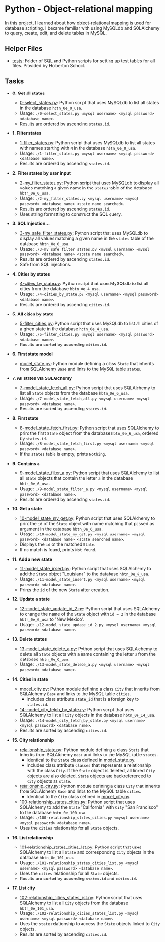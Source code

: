 # Python - Object-relational mapping

In this project, I learned about how object-relational mapping is used for
database scripting. I became familiar with using MySQLdb and SQLAlchemy to
query, create, edit, and delete tables in MySQL.

## Helper Files

* [tests](./tests): Folder of SQL and Python scripts for setting up test tables
for all files. Provided by Holberton School.

## Tasks

* **0. Get all states**
  * [0-select_states.py](./0-select_states.py): Python script that uses MySQLdb
to list all states in the database `hbtn_0e_0_usa`.
  * Usage: `./0-select_states.py <mysql username> <mysql password>
<database name>`.
  * Results are ordered by ascending `states.id`.

* **1. Filter states**
  * [1-filter_states.py](./1-filter_states.py): Python script that uses MySQLdb
to list all states with names starting with `N` in the database `hbtn_0e_0_usa`.
  * Usage: `./1-filter_states.py <mysql username> <mysql password>
<database name>`.
  * Results are ordered by ascending `states.id`.

* **2. Filter states by user input**
  * [2-my_filter_states.py](./2-my_filter_states.py): Python script that uses
MySQLdb to display all values matching a given name in the `states` table of
the database `hbtn_0e_0_usa`.
  * Usage: `./2-my_filter_states.py <mysql username> <mysql password>
<database name> <state name searched>`.
  * Results are ordered by ascending `states.id`.
  * Uses string formatting to construct the SQL query.

* **3. SQL Injection...**
  * [3-my_safe_filter_states.py](./3-my_safe_filter_states.py): Python script
that uses MySQLdb to display all values matching a given name in the `states`
table of the database `hbtn_0e_0_usa`.
  * Usage: `./3-my_safe_filter_states.py <mysql username> <mysql password>
<database name> <state name searched>`.
  * Results are ordered by ascending `states.id`.
  * Safe from SQL injections.

* **4. Cities by states**
  * [4-cities_by_state.py](./4-cities_by_state.py): Python script that uses
MySQLdb to list all cities from the database `hbtn_0e_4_usa`.
  * Usage: `./4-cities_by_state.py <mysql username> <mysql password>
<database name>`.
  * Results are ordered by ascending `cities.id`.

* **5. All cities by state**
  * [5-filter_cities.py](./5-filter_cities.py): Python script that uses MySQLdb
to list all cities of a given state in the database `hbtn_0e_4_usa`.
  * Usage: `./5-filter_cities.py <mysql username> <mysql password>
<database name>`.
  * Results are sorted by ascending `cities.id`.

* **6. First state model**
  * [model_state.py](./model_state.py): Python module defining a class `State`
that inherits from SQLAlchemy `Base` and links to the MySQL table `states`.

* **7. All states via SQLAlchemy**
  * [7-model_state_fetch_all.py](./7-model_state_fetch_all.py): Python script
that uses SQLAlchemy to list all `State` objects from the database
`hbtn_0e_6_usa`.
  * Usage: `./7-model_state_fetch_all.py <mysql username> <mysql password>
<database name>`.
  * Results are sorted by ascending `states.id`.

* **8. First state**
  * [8-model_state_fetch_first.py](./8-model_state_fetch_first.py): Python script
that uses SQLAlchemy to print the first `State` object from the database
`hbtn_0e_6_usa`, ordered by `states.id`.
  * Usage: `./8-model_state_fetch_first.py <mysql username> <mysql password>
<database name>`.
  * If the `states` table is empty, prints `Nothing`.

* **9. Contains `a`**
  * [9-model_state_filter_a.py](./9-model_state_filter_a.py): Python script
that uses SQLAlchemy to list all `State` objects that contain the letter `a`
in the database `hbtn_0e_6_usa`.
  * Usage: `./9-model_state_filter_a.py <mysql username> <mysql password>
<database name>`.
  * Results are ordered by ascending `states.id`.

* **10. Get a state**
  * [10-model_state_my_get.py](./10-model_state_my_get.py): Python script that
uses SQLAlchemy to print the `id` of the `State` object with name matching that
passed as argument in the database `hbtn_0e_6_usa`.
  * Usage: `./10-model_state_my_get.py <mysql username> <mysql password>
<database name> <state searched name>`.
  * Displays the `id` of the matched `State`.
  * If no match is found, prints `Not found`.

* **11. Add a new state**
  * [11-model_state_insert.py](./11-model_state_insert.py): Python script that
uses SQLAlchemy to add the `State` object "Louisiana" to the database
`hbtn_0e_6_usa`.
  * Usage: `./11-model_state_insert.py <mysql username> <mysql password>
<database name>`.
  * Prints the `id` of the new `State` after creation.

* **12. Update a state**
  * [12-model_state_update_id_2.py](./12-model_state_update_id_2.py): Python
script that uses SQLAlchemy to change the name of the `State` object with
`id = 2` in the database `hbtn_0e_6_usa` to "New Mexico".
  * Usage: `./12-model_state_update_id_2.py <mysql username> <mysql password>
<database name>`.

* **13. Delete states**
  * [13-model_state_delete_a.py](./13-model_state_delete_a.py): Python script
that uses SQLAlchemy to delete all `State` objects with a name containing the
letter `a` from the database `hbtn_0e_6_usa`.
  * Usage: `./13-model_state_delete_a.py <mysql username> <mysql password>
<database name>`.

* **14. Cities in state**
  * [model_city.py](./model_city.py): Python module defining a class `City`
that inherits from SQLAlchemy `Base` and links to the MySQL table `cities`.
    * Includes class attribute `state_id` that is a foreign key to
`states.id`.
  * [14-model_city_fetch_by_state.py](./14-model_city_fetch_by_state.py):
Python script that uses SQLAlchemy to list all `City` objects in the database
`hbtn_0e_14_usa`.
  * Usage: `./14-model_city_fetch_by_state.py <mysql username> <mysql password>
<database name>`.
  * Results are sorted by ascending `cities.id`.

* **15. City relationship**
  * [relationship_state.py](./relationship_state.py): Python module defining a
class `State` that inherits from SQLAlchemy `Base` and links to the MySQL table
`states`.
    * Identical to the `State` class defined in
[model_state.py](./model_state.py).
    * Includes class attribute `classes` that represents a relationship with
the class `City`. If the `State` object is deleted, all linked `City` objects
are also deleted. `State` objects are backreferenced to `City` objects as
`state`.
  * [relationship_city.py](./relationship_city.py): Python module defining a
class `City` that inherits from SQLAlchemy `Base` and links to the MySQL table
`cities`.
    * Identical to the `City` class defined in [model_city.py](./model_city.py).
  * [100-relationship_states_cities.py](./100-relationship_states_cities.py):
Python script that uses SQLAlchemy to add the `State` "California" with `City`
"San Francisco" to the database `hbtn_0e_100_usa`.
  * Usage: `./100-relationship_states_cities.py <mysql username>
<mysql password> <database name>`.
  * Uses the `cities` relationship for all `State` objects.

* **16. List relationship**
  * [101-relationship_states_cities_list.py](./101-relationship_states_cities_list.py):
Python script that uses SQLAlchemy to list all `State` and corresponding
`City` objects in the database `hbtn_0e_101_usa`.
  * Usage: `./101-relationship_states_cities_list.py <mysql username>
<mysql password> <database name>`.
  * Uses the `cities` relationship for all `State` objects.
  * Results are sorted by ascending `states.id` and `cities.id`.

* **17. List city**
  * [102-relationship_cities_states_list.py](./102-relationship_cities_states_list.py):
Python script that uses SQLAlchemy to list all `City` objects from the database
`hbtn_0e_101_usa`.
  * Usage: `./102-relationship_cities_states_list.py <mysql username>
<mysql password> <database name>`.
  * Uses the `state` relationship to access the `State` objects linked to `City`
objects.
  * Results are sorted by ascending `cities.id`.
